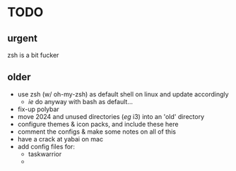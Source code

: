 # TODO

## urgent

zsh is a bit fucker

## older

- use zsh (w/ oh-my-zsh) as default shell on linux and update accordingly
    - *ie* do anyway with bash as default...
- fix-up polybar
- move 2024 and unused directories (*eg* i3) into an 'old' directory
- configure themes & icon packs, and include these here
- comment the configs & make some notes on all of this
- have a crack at yabai on mac
- add config files for:
    - taskwarrior
    - 

